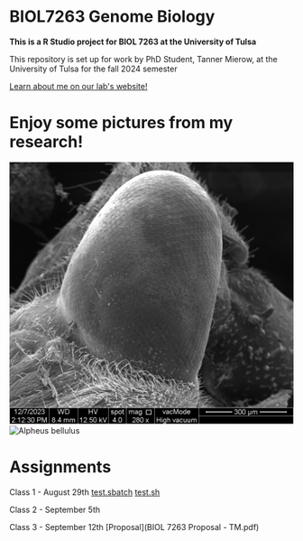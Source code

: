 # BIOL7263 Genome Biology 
**This is a R Studio project for BIOL 7263 at the University of Tulsa**

This repository is set up for work by PhD Student, Tanner Mierow, at the University of Tulsa for the fall 2024 semester

[Learn about me on our lab's website!](https://www.kingston-lab.com/people.html)

# Enjoy some pictures from my research!
![Toebiter SEM](1.png)
![Alpheus bellulus](DSC_0245.png)

#  Assignments
Class 1 - August 29th
[test.sbatch](test.sbatch)
[test.sh](test.sh)

Class 2 - September 5th

Class 3 - September 12th
[Proposal](BIOL 7263 Proposal - TM.pdf)